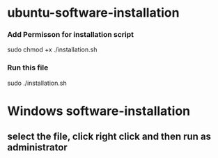 # ubuntu-software-installation
### Add Permisson for installation script ###
sudo chmod +x ./installation.sh

### Run this file ###
sudo ./installation.sh


# Windows software-installation

## select the file, click right click and then run as administrator ##